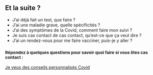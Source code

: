 ## Et la suite ?

* J’ai déjà fait un test, que faire ?
* J’ai une maladie grave, quelle spécificités ?
* J’ai des symptômes de la Covid, comment faire mon suivi ?
* Je suis cas contact de cas contact, qu’est-ce que ça veut dire ?
* J’ai un rendez-vous pour me faire vacciner, puis-je y aller ?

### <small>Répondez à quelques questions pour savoir quoi faire si vous êtes cas contact :</small>

<div class="form-controls">
    <div class="button-full-width">
        <a class="button button-full-width" href="/#conseils">Je veux des conseils personnalisés Covid</a>
    </div>
</div>
